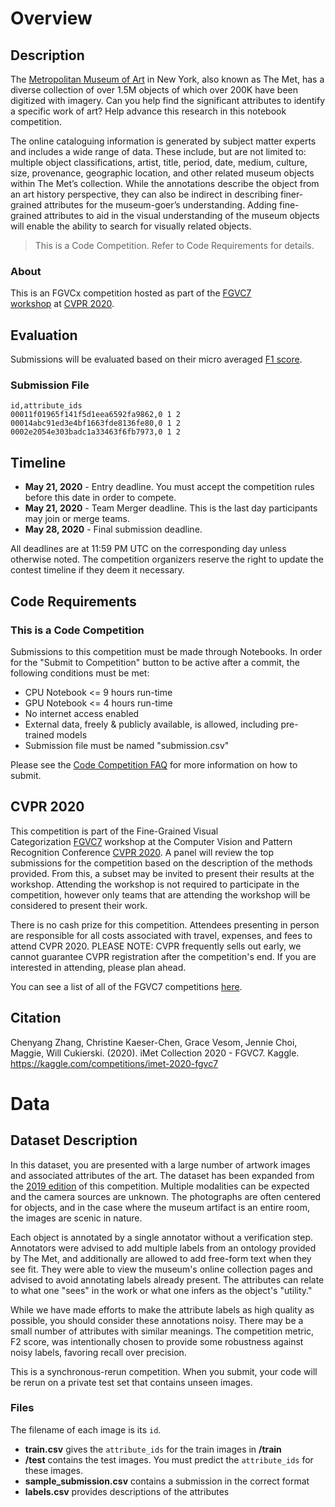 # Overview

## Description

The [Metropolitan Museum of Art](https://www.metmuseum.org/) in New York, also known as The Met, has a diverse collection of over 1.5M objects of which over 200K have been digitized with imagery. Can you help find the significant attributes to identify a specific work of art? Help advance this research in this notebook competition.

The online cataloguing information is generated by subject matter experts and includes a wide range of data. These include, but are not limited to: multiple object classifications, artist, title, period, date, medium, culture, size, provenance, geographic location, and other related museum objects within The Met’s collection. While the annotations describe the object from an art history perspective, they can also be indirect in describing finer-grained attributes for the museum-goer’s understanding. Adding fine-grained attributes to aid in the visual understanding of the museum objects will enable the ability to search for visually related objects.

> This is a Code Competition. Refer to Code Requirements for details.

### About

This is an FGVCx competition hosted as part of the [FGVC7 workshop](https://sites.google.com/view/fgvc7/home) at [CVPR 2020](http://cvpr2020.thecvf.com/).

## Evaluation

Submissions will be evaluated based on their micro averaged [F1 score](https://en.wikipedia.org/wiki/F1_score).

### Submission File

```
id,attribute_ids
00011f01965f141f5d1eea6592fa9862,0 1 2
00014abc91ed3e4bf1663fde8136fe80,0 1 2
0002e2054e303badc1a33463f6fb7973,0 1 2
```

## Timeline

- **May 21, 2020** - Entry deadline. You must accept the competition rules before this date in order to compete.
- **May 21, 2020** - Team Merger deadline. This is the last day participants may join or merge teams.
- **May 28, 2020** - Final submission deadline.

All deadlines are at 11:59 PM UTC on the corresponding day unless otherwise noted. The competition organizers reserve the right to update the contest timeline if they deem it necessary.

## Code Requirements

### This is a Code Competition

Submissions to this competition must be made through Notebooks. In order for the "Submit to Competition" button to be active after a commit, the following conditions must be met:

- CPU Notebook <= 9 hours run-time
- GPU Notebook <= 4 hours run-time
- No internet access enabled
- External data, freely & publicly available, is allowed, including pre-trained models
- Submission file must be named "submission.csv"

Please see the [Code Competition FAQ](https://www.kaggle.com/docs/competitions#kernels-only-FAQ) for more information on how to submit.

## CVPR 2020

This competition is part of the Fine-Grained Visual Categorization [FGVC7](https://sites.google.com/view/fgvc7/home) workshop at the Computer Vision and Pattern Recognition Conference [CVPR 2020](http://cvpr2020.thecvf.com/). A panel will review the top submissions for the competition based on the description of the methods provided. From this, a subset may be invited to present their results at the workshop. Attending the workshop is not required to participate in the competition, however only teams that are attending the workshop will be considered to present their work.

There is no cash prize for this competition. Attendees presenting in person are responsible for all costs associated with travel, expenses, and fees to attend CVPR 2020. PLEASE NOTE: CVPR frequently sells out early, we cannot guarantee CVPR registration after the competition's end. If you are interested in attending, please plan ahead.

You can see a list of all of the FGVC7 competitions [here](https://sites.google.com/corp/view/fgvc7/competitions).

## Citation

Chenyang Zhang, Christine Kaeser-Chen, Grace Vesom, Jennie Choi, Maggie, Will Cukierski. (2020). iMet Collection 2020 - FGVC7. Kaggle. https://kaggle.com/competitions/imet-2020-fgvc7

# Data

## Dataset Description

In this dataset, you are presented with a large number of artwork images and associated attributes of the art. The dataset has been expanded from the [2019 edition](https://www.kaggle.com/c/imet-2019-fgvc6/) of this competition. Multiple modalities can be expected and the camera sources are unknown. The photographs are often centered for objects, and in the case where the museum artifact is an entire room, the images are scenic in nature.

Each object is annotated by a single annotator without a verification step. Annotators were advised to add multiple labels from an ontology provided by The Met, and additionally are allowed to add free-form text when they see fit. They were able to view the museum's online collection pages and advised to avoid annotating labels already present. The attributes can relate to what one "sees" in the work or what one infers as the object's "utility."

While we have made efforts to make the attribute labels as high quality as possible, you should consider these annotations noisy. There may be a small number of attributes with similar meanings. The competition metric, F2 score, was intentionally chosen to provide some robustness against noisy labels, favoring recall over precision.

This is a synchronous-rerun competition. When you submit, your code will be rerun on a private test set that contains unseen images.

### Files

The filename of each image is its `id`.

- **train.csv** gives the `attribute_ids` for the train images in **/train**
- **/test** contains the test images. You must predict the `attribute_ids` for these images.
- **sample_submission.csv** contains a submission in the correct format
- **labels.csv** provides descriptions of the attributes